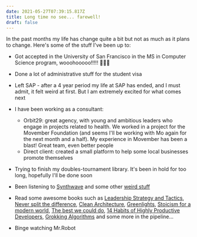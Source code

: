 ```yaml
---
date: 2021-05-27T07:39:15.817Z
title: Long time no see... farewell!
draft: false
---
```

In the past months my life has change quite a bit but not as much as it plans to change. Here's some of the stuff I've been up to:

* Got accepted in the University of San Francisco in the MS in Computer Science program, wooohooooo!!!!! 🎉🎉🎉
* Done a lot of administrative stuff for the student visa
* Left SAP - after a 4 year period my life at SAP has ended, and I must admit, it felt weird at first. But I am extremely excited for what comes next
* I have been working as a consultant: 

  * Orbit29: great agency, with young and ambitious leaders who engage in projects related to health. We worked in a project for the Movember Foundation (and seems I'll be working with Mo again for the next month and a half). My experience in Movember has been a blast! Great team, even better people
  * Direct client: created a small platform to help some local businesses promote themselves
* Trying to finish my doubles-tournament library. It's been in hold for too long, hopefully I'll be done soon
* Been listening to [Synthwave](https://open.spotify.com/playlist/5dtGBIvNampf6lp7657CCu?si=59d3e33aea2d4656) and some other [weird stuff](https://open.spotify.com/track/5yc4EoseQaxO7wo0wz1Qzh?si=9dea3678dd37438c)
* Read some awesome books such as [Leadership Strategy and Tactics](https://www.amazon.com/Leadership-Strategy-and-Tactics-audiobook/dp/B07THC92JS/ref=sr_1_1?dchild=1&keywords=leadership+jocko&qid=1622101634&sr=8-1), [Never split the difference](https://www.amazon.com/Never-Split-Difference-audiobook/dp/B01COR1GM2/ref=sr_1_1?dchild=1&keywords=never+split+the+difference&qid=1622101668&s=audible&sr=1-1), [Clean Architecture](https://www.amazon.com/Clean-Architecture-Craftsmans-Software-Structure/dp/B08X8H5G2J/ref=sr_1_1?dchild=1&keywords=clean+architecture&qid=1622101704&s=audible&sr=1-1), [Greenlights](https://www.amazon.com/Greenlights/dp/B08HLW2JXD/ref=sr_1_1?dchild=1&keywords=greenlights&qid=1622102257&sr=8-1), [Stoicism for a modern world](https://gumroad.com/l/stoicism), [The best we could do](https://www.amazon.com/Best-We-Could-Do-Illustrated/dp/1419718789/ref=sr_1_1?dchild=1&keywords=the+best+we+could+do&qid=1622102328&sr=8-1), [14 Habits of Highly Productive Developers](https://www.amazon.com/14-Habits-Highly-Productive-Developers-ebook/dp/B08BF74RRG/ref=sr_1_1?dchild=1&keywords=14+habits+of+highly&qid=1622102378&sr=8-1), [Grokking Algorithms](https://www.amazon.com/Grokking-Algorithms-illustrated-programmers-curious/dp/1617292230/ref=sr_1_1?dchild=1&keywords=grokking+algorithms&qid=1622102420&sr=8-1) and some more in the pipeline...
* Binge watching Mr.Robot